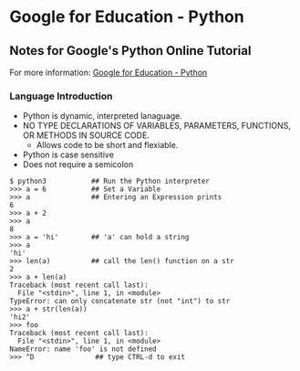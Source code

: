 # Google for Education - Python

## Notes for Google's Python Online Tutorial
For more information: [Google for Education - Python](https://developers.google.com/edu/python) 


### Language Introduction
- Python is dynamic, interpreted lanaguage.
- NO TYPE DECLARATIONS OF VARIABLES, PARAMETERS, FUNCTIONS, OR METHODS IN SOURCE CODE.
    - Allows code to be short and flexiable.
- Python is case sensitive
- Does not require a semicolon

```
$ python3           ## Run the Python interpreter
>>> a = 6           ## Set a Variable
>>> a               ## Entering an Expression prints
6
>>> a + 2
>>> a
8
>>> a = 'hi'        ## 'a' can hold a string
>>> a
'hi'
>>> len(a)          ## call the len() function on a str
2
>>> a + len(a)
Traceback (most recent call last):
  File "<stdin>", line 1, in <module>
TypeError: can only concatenate str (not "int") to str
>>> a + str(len(a))
'hi2'
>>> foo
Traceback (most recent call last):
  File "<stdin>", line 1, in <module>
NameError: name 'foo' is not defined
>>> ^D               ## type CTRL-d to exit  
```